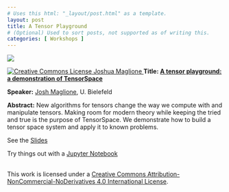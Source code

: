 ```yaml
---
# Uses this html: "_layout/post.html" as a template.
layout: post 
title: A Tensor Playground
# (Optional) Used to sort posts, not supported as of writing this.
categories: [ Workshops ]
---
```


![](/uploads/favicon.png)


<a rel="license" href="http://creativecommons.org/licenses/by-nc-nd/4.0/" target="_blank">
<img alt="Creative Commons License" style="border-width:0" src="https://i.creativecommons.org/l/by-nc-nd/4.0/88x31.png" />
Joshua Maglione
</a>


<a name="Maglione" />
<b>Title: <a href="https://slides.com/joshmaglione/taca2019" target="_blank"> A tensor playground: a demonstration of TensorSpace</a></b>

**Speaker:** <a href="https://www.math.uni-bielefeld.de/~jmaglione/" target="_blank">Josh Maglione</a>, U. Bielefeld

**Abstract:** New algorithms for tensors change the way we compute with and manipulate tensors. Making room for modern theory while keeping the tried and true is the purpose of TensorSpace. We demonstrate how to build a tensor space system and apply it to known problems.

See the [Slides](https://slides.com/joshmaglione/taca2019)

Try things out with a [Jupyter Notebook](https://github.com/joshmaglione/TensorPlayground/releases/latest)


<br />This work is licensed under a <a rel="license" href="http://creativecommons.org/licenses/by-nc-nd/4.0/" target="_blank">Creative Commons Attribution-NonCommercial-NoDerivatives 4.0 International License</a>.
